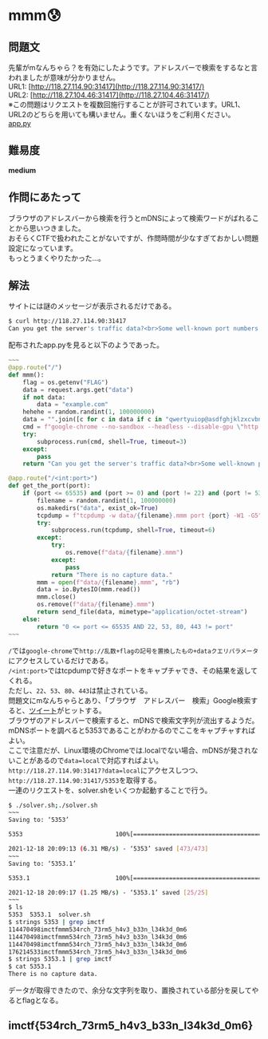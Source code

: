 # mmm😰

## 問題文
先輩がmなんちゃら？を有効にしたようです。アドレスバーで検索をするなと言われましたが意味が分かりません。  
URL1: [http://118.27.114.90:31417](http://118.27.114.90:31417/)  
URL2: [http://118.27.104.46:31417](http://118.27.104.46:31417/)  
※この問題はリクエストを複数回施行することが許可されています。URL1、URL2のどちらを用いても構いません。重くないほうをご利用ください。  
[app.py](files/app.py)  

## 難易度
**medium**  

## 作問にあたって
ブラウザのアドレスバーから検索を行うとmDNSによって検索ワードがばれることから思いつきました。  
おそらくCTFで扱われたことがないですが、作問時間が少なすぎておかしい問題設定になっています。  
もっとうまくやりたかった...。  

## 解法
サイトには謎のメッセージが表示されるだけである。  
```bash
$ curl http://118.27.114.90:31417
Can you get the server's traffic data?<br>Some well-known port numbers may be blocked.
```
配布されたapp.pyを見ると以下のようであった。  
```python
~~~
@app.route("/")
def mmm():
    flag = os.getenv("FLAG")
    data = request.args.get("data")
    if not data:
        data = "example.com"
    hehehe = random.randint(1, 100000000)
    data = "".join([c for c in data if c in "qwertyuiop@asdfghjklzxcvbnm"])
    cmd = f"google-chrome --no-sandbox --headless --disable-gpu \"http://{hehehe}{flag.replace('{', 'mmm').replace('}', '.')}{data}\""
    try:
        subprocess.run(cmd, shell=True, timeout=3)
    except:
        pass
    return "Can you get the server's traffic data?<br>Some well-known port numbers may be blocked."

@app.route("/<int:port>")
def get_the_port(port):
    if (port <= 65535) and (port >= 0) and (port != 22) and (port != 53) and (port != 80) and (port != 443):#No 22, 53, 80, 443 :)
        filename = random.randint(1, 100000000)
        os.makedirs("data", exist_ok=True)
        tcpdump = f"tcpdump -w data/{filename}.mmm port {port} -W1 -G5"#I've blocked the port numbers where you can get request data.
        try:
            subprocess.run(tcpdump, shell=True, timeout=6)
        except:
            try:
                os.remove(f"data/{filename}.mmm")
            except:
                pass
            return "There is no capture data."
        mmm = open(f"data/{filename}.mmm", "rb")
        data = io.BytesIO(mmm.read())
        mmm.close()
        os.remove(f"data/{filename}.mmm")
        return send_file(data, mimetype="application/octet-stream")
    else:
        return "0 <= port <= 65535 AND 22, 53, 80, 443 != port"
~~~
```
`/`では`google-chrome`で`http://乱数+flagの記号を置換したもの+dataクエリパラメータ`にアクセスしているだけである。  
`/<int:port>`ではtcpdumpで好きなポートをキャプチャでき、その結果を返してくれる。  
ただし、`22`、`53`、`80`、`443`は禁止されている。  
問題文にmなんちゃらとあり、「ブラウザ　アドレスバー　検索」Google検索すると、[ツイート](https://twitter.com/akira_you/status/1419228947766644736)がヒットする。  
ブラウザのアドレスバーで検索すると、mDNSで検索文字列が流出するようだ。  
mDNSポートを調べると5353であることがわかるのでここをキャプチャすればよい。  
ここで注意だが、Linux環境のChromeでは.localでない場合、mDNSが発されないことがあるので`data=local`で対応すればよい。  
`http://118.27.114.90:31417?data=local`にアクセスしつつ、`http://118.27.114.90:31417/5353`を取得する。  
一連のリクエストを、solver.shをいくつか起動することで行う。  
```bash
$ ./solver.sh;./solver.sh
~~~
Saving to: ‘5353’

5353                          100%[=================================================>]     473  --.-KB/s    in 0s

2021-12-18 20:09:13 (6.31 MB/s) - ‘5353’ saved [473/473]
~~~
Saving to: ‘5353.1’

5353.1                        100%[=================================================>]      25  --.-KB/s    in 0s

2021-12-18 20:09:17 (1.25 MB/s) - ‘5353.1’ saved [25/25]
~~~
$ ls
5353  5353.1  solver.sh
$ strings 5353 | grep imctf
114470498imctfmmm534rch_73rm5_h4v3_b33n_l34k3d_0m6
114470498imctfmmm534rch_73rm5_h4v3_b33n_l34k3d_0m6
114470498imctfmmm534rch_73rm5_h4v3_b33n_l34k3d_0m6
176214533imctfmmm534rch_73rm5_h4v3_b33n_l34k3d_0m6
$ strings 5353.1 | grep imctf
$ cat 5353.1
There is no capture data.
```
データが取得できたので、余分な文字列を取り、置換されている部分を戻してやるとflagとなる。  

## imctf{534rch_73rm5_h4v3_b33n_l34k3d_0m6}
